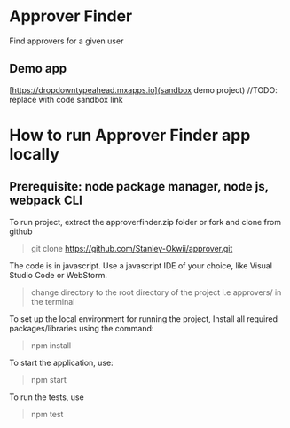 # Approver Finder
Find approvers for a given user

## Demo app
[https://dropdowntypeahead.mxapps.io](sandbox demo project) //TODO: replace with code sandbox link

# How to run Approver Finder app locally
 ## Prerequisite: node package manager, node js, webpack CLI
 
 To run project, extract the approverfinder.zip folder or fork and clone from github
 
   > git clone https://github.com/Stanley-Okwii/approver.git
 
 The code is in javascript. Use a javascript IDE of your choice, like Visual Studio Code or WebStorm.
 
  > change directory to the root directory of the project i.e approvers/ in the terminal

 To set up the local environment for running the project, 
 Install all required packages/libraries using the command:

  > npm install 

  To start the application, use:

  > npm start 

  To run the tests, use

  > npm test
